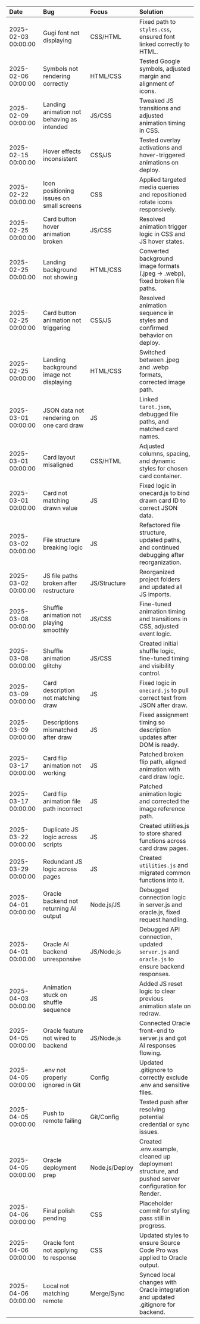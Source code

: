 | Date                | Bug                                        | Focus          | Solution                                                                                           |
|:--------------------|:-------------------------------------------|:---------------|:---------------------------------------------------------------------------------------------------|
| 2025-02-03 00:00:00 | Gugi font not displaying                   | CSS/HTML       | Fixed path to `styles.css`, ensured font linked correctly to HTML.                                 |
| 2025-02-06 00:00:00 | Symbols not rendering correctly            | HTML/CSS       | Tested Google symbols, adjusted margin and alignment of icons.                                     |
| 2025-02-09 00:00:00 | Landing animation not behaving as intended | JS/CSS         | Tweaked JS transitions and adjusted animation timing in CSS.                                       |
| 2025-02-15 00:00:00 | Hover effects inconsistent                 | CSS/JS         | Tested overlay activations and hover-triggered animations on deploy.                               |
| 2025-02-22 00:00:00 | Icon positioning issues on small screens   | CSS            | Applied targeted media queries and repositioned rotate icons responsively.                         |
| 2025-02-25 00:00:00 | Card button hover animation broken         | JS/CSS         | Resolved animation trigger logic in CSS and JS hover states.                                       |
| 2025-02-25 00:00:00 | Landing background not showing             | HTML/CSS       | Converted background image formats (.jpeg → .webp), fixed broken file paths.                       |
| 2025-02-25 00:00:00 | Card button animation not triggering       | CSS/JS         | Resolved animation sequence in styles and confirmed behavior on deploy.                            |
| 2025-02-25 00:00:00 | Landing background image not displaying    | HTML/CSS       | Switched between .jpeg and .webp formats, corrected image path.                                    |
| 2025-03-01 00:00:00 | JSON data not rendering on one card draw   | JS             | Linked `tarot.json`, debugged file paths, and matched card names.                                  |
| 2025-03-01 00:00:00 | Card layout misaligned                     | CSS/HTML       | Adjusted columns, spacing, and dynamic styles for chosen card container.                           |
| 2025-03-01 00:00:00 | Card not matching drawn value              | JS             | Fixed logic in onecard.js to bind drawn card ID to correct JSON data.                              |
| 2025-03-02 00:00:00 | File structure breaking logic              | JS             | Refactored file structure, updated paths, and continued debugging after reorganization.            |
| 2025-03-02 00:00:00 | JS file paths broken after restructure     | JS/Structure   | Reorganized project folders and updated all JS imports.                                            |
| 2025-03-08 00:00:00 | Shuffle animation not playing smoothly     | JS/CSS         | Fine-tuned animation timing and transitions in CSS, adjusted event logic.                          |
| 2025-03-08 00:00:00 | Shuffle animation glitchy                  | JS/CSS         | Created initial shuffle logic, fine-tuned timing and visibility control.                           |
| 2025-03-09 00:00:00 | Card description not matching draw         | JS             | Fixed logic in `onecard.js` to pull correct text from JSON after draw.                             |
| 2025-03-09 00:00:00 | Descriptions mismatched after draw         | JS             | Fixed assignment timing so description updates after DOM is ready.                                 |
| 2025-03-17 00:00:00 | Card flip animation not working            | JS             | Patched broken flip path, aligned animation with card draw logic.                                  |
| 2025-03-17 00:00:00 | Card flip animation file path incorrect    | JS             | Patched animation logic and corrected the image reference path.                                    |
| 2025-03-22 00:00:00 | Duplicate JS logic across scripts          | JS             | Created utilities.js to store shared functions across card draw pages.                             |
| 2025-03-29 00:00:00 | Redundant JS logic across pages            | JS             | Created `utilities.js` and migrated common functions into it.                                      |
| 2025-04-01 00:00:00 | Oracle backend not returning AI output     | Node.js/JS     | Debugged connection logic in server.js and oracle.js, fixed request handling.                      |
| 2025-04-01 00:00:00 | Oracle AI backend unresponsive             | JS/Node.js     | Debugged API connection, updated `server.js` and `oracle.js` to ensure backend responses.          |
| 2025-04-03 00:00:00 | Animation stuck on shuffle sequence        | JS             | Added JS reset logic to clear previous animation state on redraw.                                  |
| 2025-04-05 00:00:00 | Oracle feature not wired to backend        | JS/Node.js     | Connected Oracle front-end to server.js and got AI responses flowing.                              |
| 2025-04-05 00:00:00 | .env not properly ignored in Git           | Config         | Updated .gitignore to correctly exclude .env and sensitive files.                                  |
| 2025-04-05 00:00:00 | Push to remote failing                     | Git/Config     | Tested push after resolving potential credential or sync issues.                                   |
| 2025-04-05 00:00:00 | Oracle deployment prep                     | Node.js/Deploy | Created .env.example, cleaned up deployment structure, and pushed server configuration for Render. |
| 2025-04-06 00:00:00 | Final polish pending                       | CSS            | Placeholder commit for styling pass still in progress.                                             |
| 2025-04-06 00:00:00 | Oracle font not applying to response       | CSS            | Updated styles to ensure Source Code Pro was applied to Oracle output.                             |
| 2025-04-06 00:00:00 | Local not matching remote                  | Merge/Sync     | Synced local changes with Oracle integration and updated .gitignore for backend.                   |